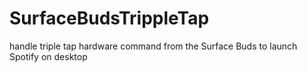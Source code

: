 # SurfaceBudsTrippleTap
handle triple tap hardware command from the Surface Buds to launch Spotify on desktop

